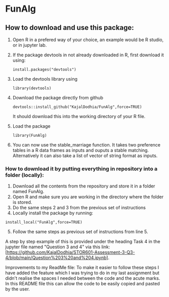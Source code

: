 # FunAlg
## How to download and use this package:
1. Open R in a prefered way of your choice, an example would be R studio, or in jupyter lab.
   
2. If the package devtools in not already downloaded in R, first download it using:

   ```
   install.packages("devtools")
   ```

3. Load the devtools library using

   ```
   library(devtools)
   ```
4. Download the package directly from github
   ```
   devtools::install_github("KajalDodhia/FunAlg",force=TRUE)
   ```
   It should download this into the working directory of your R file.
5. Load the package
    ```
   library(FunAlg)
    ```
6. You can now use the stable_marriage function. It takes two preference tables in a R data frames as inputs and ouputs a stable matching. Alternatively it can also take a list of vector of string format as inputs.

   
### How to download it by putting everything in repository into a folder (locally):

1. Download all the contents from the repository and store it in a folder named FunAlg.
2. Open R and make sure you are working in the directory where the folder is stored.
3. Do the same steps 2 and 3 from the previous set of instructions
4. Locally install the package by running:
```
install_local("FunAlg",force=TRUE)
```
5. Follow the same steps as previous set of instructions from line 5.

A step by step example of this is provided under the heading Task 4 in the jupyter file named "Question 3 and 4" via this link: [https://github.com/KajalDodhia/STOR601-Assessment-3-Q3-4/blob/main/Question%203%20and%204.ipynb].

Improvements to my ReadMe file:
To make it easier to follow these steps I have added the feature which I was trying to do in my last assignment but didn't realise the spaces I needed between the code and the acute marks. In this README file this can allow the code to be easily copied and pasted by the user.
